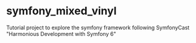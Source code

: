 # symfony_mixed_vinyl
Tutorial project to explore the symfony framework following SymfonyCast "Harmonious Development with Symfony 6"

